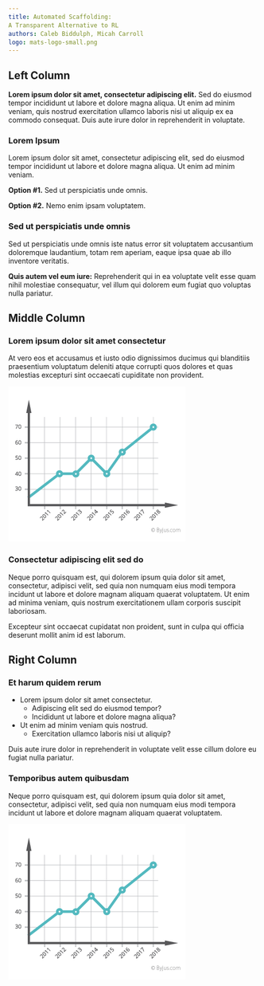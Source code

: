 ```yaml
---
title: Automated Scaffolding:
A Transparent Alternative to RL
authors: Caleb Biddulph, Micah Carroll
logo: mats-logo-small.png
---
```


## Left Column

**Lorem ipsum dolor sit amet, consectetur adipiscing elit.** Sed do eiusmod tempor incididunt ut labore et dolore magna aliqua. Ut enim ad minim veniam, quis nostrud exercitation ullamco laboris nisi ut aliquip ex ea commodo consequat. Duis aute irure dolor in reprehenderit in voluptate.

### Lorem Ipsum

Lorem ipsum dolor sit amet, consectetur adipiscing elit, sed do eiusmod tempor incididunt ut labore et dolore magna aliqua. Ut enim ad minim veniam.

**Option #1.** Sed ut perspiciatis unde omnis. 

**Option #2.** Nemo enim ipsam voluptatem.

### Sed ut perspiciatis unde omnis

Sed ut perspiciatis unde omnis iste natus error sit voluptatem accusantium doloremque laudantium, totam rem aperiam, eaque ipsa quae ab illo inventore veritatis.

**Quis autem vel eum iure:** Reprehenderit qui in ea voluptate velit esse quam nihil molestiae consequatur, vel illum qui dolorem eum fugiat quo voluptas nulla pariatur.

## Middle Column

### Lorem ipsum dolor sit amet consectetur

At vero eos et accusamus et iusto odio dignissimos ducimus qui blanditiis praesentium voluptatum deleniti atque corrupti quos dolores et quas molestias excepturi sint occaecati cupiditate non provident.

![Lorem Ipsum Graph](example-graph.png)

### Consectetur adipiscing elit sed do

Neque porro quisquam est, qui dolorem ipsum quia dolor sit amet, consectetur, adipisci velit, sed quia non numquam eius modi tempora incidunt ut labore et dolore magnam aliquam quaerat voluptatem. Ut enim ad minima veniam, quis nostrum exercitationem ullam corporis suscipit laboriosam.

Excepteur sint occaecat cupidatat non proident, sunt in culpa qui officia deserunt mollit anim id est laborum.

## Right Column

### Et harum quidem rerum

- Lorem ipsum dolor sit amet consectetur.
  - Adipiscing elit sed do eiusmod tempor?
  - Incididunt ut labore et dolore magna aliqua?
- Ut enim ad minim veniam quis nostrud.
  - Exercitation ullamco laboris nisi ut aliquip?

Duis aute irure dolor in reprehenderit in voluptate velit esse cillum dolore eu fugiat nulla pariatur.

### Temporibus autem quibusdam

Neque porro quisquam est, qui dolorem ipsum quia dolor sit amet, consectetur, adipisci velit, sed quia non numquam eius modi tempora incidunt ut labore et dolore magnam aliquam quaerat voluptatem.

![Dolor Sit Amet](example-graph.png)

